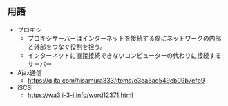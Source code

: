 ## 用語
- プロキシ
    - プロキシサーバーはインターネットを接続する際にネットワークの内部と外部をつなぐ役割を担う。
    - インターネットに直接接続できないコンピューターの代わりに接続するサーバー
- Ajax通信
    - https://qiita.com/hisamura333/items/e3ea6ae549eb09b7efb9
- iSCSI
    - https://wa3.i-3-i.info/word12371.html